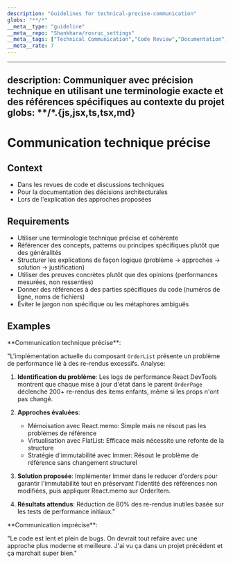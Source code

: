 ```yaml
---
description: "Guidelines for technical-precise-communication"
globs: "**/*"
__meta__type: "guideline"
__meta__repo: "Shankhara/rosruc_settings"
__meta__tags: ["Technical Communication","Code Review","Documentation","Best Practices","Software Development"]
__meta__rate: 7
---
```

---
description: Communiquer avec précision technique en utilisant une terminologie exacte et des références spécifiques au contexte du projet
globs: **/*.{js,jsx,ts,tsx,md}
---

# Communication technique précise

## Context
- Dans les revues de code et discussions techniques
- Pour la documentation des décisions architecturales
- Lors de l'explication des approches proposées

## Requirements
- Utiliser une terminologie technique précise et cohérente
- Référencer des concepts, patterns ou principes spécifiques plutôt que des généralités
- Structurer les explications de façon logique (problème → approches → solution → justification)
- Utiliser des preuves concrètes plutôt que des opinions (performances mesurées, non ressenties)
- Donner des références à des parties spécifiques du code (numéros de ligne, noms de fichiers)
- Éviter le jargon non spécifique ou les métaphores ambiguës

## Examples
<example>
**Communication technique précise**:

"L'implémentation actuelle du composant `OrderList` présente un problème de performance lié à des re-rendus excessifs. Analyse:

1. **Identification du problème**: Les logs de performance React DevTools montrent que chaque mise à jour d'état dans le parent `OrderPage` déclenche 200+ re-rendus des items enfants, même si les props n'ont pas changé.

2. **Approches évaluées**:
   - Mémoisation avec React.memo: Simple mais ne résout pas les problèmes de référence
   - Virtualisation avec FlatList: Efficace mais nécessite une refonte de la structure
   - Stratégie d'immutabilité avec Immer: Résout le problème de référence sans changement structurel

3. **Solution proposée**: Implémenter Immer dans le reducer d'orders pour garantir l'immutabilité tout en préservant l'identité des références non modifiées, puis appliquer React.memo sur OrderItem.

4. **Résultats attendus**: Réduction de 80% des re-rendus inutiles basée sur les tests de performance initiaux."
</example>

<example type="invalid">
**Communication imprécise**:

"Le code est lent et plein de bugs. On devrait tout refaire avec une approche plus moderne et meilleure. J'ai vu ça dans un projet précédent et ça marchait super bien."
</example>